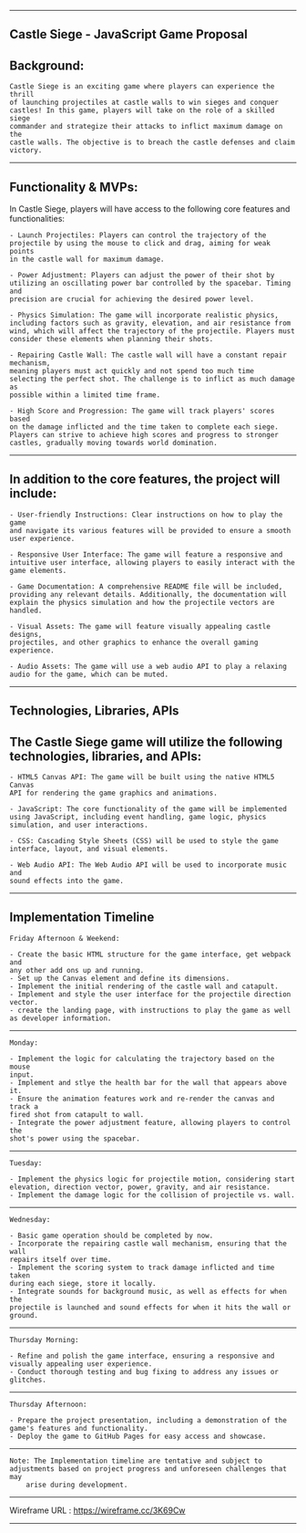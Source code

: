 ------------------------------------------------------------------------------
Castle Siege - JavaScript Game Proposal
------------------------------------------------------------------------------
Background:
------------------------------------------------------------------------------
    
    Castle Siege is an exciting game where players can experience the thrill
    of launching projectiles at castle walls to win sieges and conquer 
    castles! In this game, players will take on the role of a skilled siege
    commander and strategize their attacks to inflict maximum damage on the 
    castle walls. The objective is to breach the castle defenses and claim 
    victory.

------------------------------------------------------------------------------
Functionality & MVPs:
------------------------------------------------------------------------------
In Castle Siege, players will have access to the following core features and functionalities:

    - Launch Projectiles: Players can control the trajectory of the 
    projectile by using the mouse to click and drag, aiming for weak points 
    in the castle wall for maximum damage.

    - Power Adjustment: Players can adjust the power of their shot by 
    utilizing an oscillating power bar controlled by the spacebar. Timing and
    precision are crucial for achieving the desired power level.

    - Physics Simulation: The game will incorporate realistic physics, 
    including factors such as gravity, elevation, and air resistance from 
    wind, which will affect the trajectory of the projectile. Players must 
    consider these elements when planning their shots.

    - Repairing Castle Wall: The castle wall will have a constant repair mechanism, 
    meaning players must act quickly and not spend too much time 
    selecting the perfect shot. The challenge is to inflict as much damage as 
    possible within a limited time frame.

    - High Score and Progression: The game will track players' scores based 
    on the damage inflicted and the time taken to complete each siege. 
    Players can strive to achieve high scores and progress to stronger 
    castles, gradually moving towards world domination.

------------------------------------------------------------------------------
In addition to the core features, the project will include:
------------------------------------------------------------------------------
    
    - User-friendly Instructions: Clear instructions on how to play the game 
    and navigate its various features will be provided to ensure a smooth 
    user experience.

    - Responsive User Interface: The game will feature a responsive and 
    intuitive user interface, allowing players to easily interact with the 
    game elements.

    - Game Documentation: A comprehensive README file will be included, 
    providing any relevant details. Additionally, the documentation will 
    explain the physics simulation and how the projectile vectors are handled.

    - Visual Assets: The game will feature visually appealing castle designs, 
    projectiles, and other graphics to enhance the overall gaming experience.

    - Audio Assets: The game will use a web audio API to play a relaxing 
    audio for the game, which can be muted.

------------------------------------------------------------------------------
Technologies, Libraries, APIs
------------------------------------------------------------------------------
The Castle Siege game will utilize the following technologies, libraries, and APIs:
------------------------------------------------------------------------------
    
    - HTML5 Canvas API: The game will be built using the native HTML5 Canvas 
    API for rendering the game graphics and animations.

    - JavaScript: The core functionality of the game will be implemented 
    using JavaScript, including event handling, game logic, physics 
    simulation, and user interactions.

    - CSS: Cascading Style Sheets (CSS) will be used to style the game 
    interface, layout, and visual elements.

    - Web Audio API: The Web Audio API will be used to incorporate music and 
    sound effects into the game. 

------------------------------------------------------------------------------
Implementation Timeline
------------------------------------------------------------------------------
    Friday Afternoon & Weekend:

    - Create the basic HTML structure for the game interface, get webpack and 
    any other add ons up and running.
    - Set up the Canvas element and define its dimensions.
    - Implement the initial rendering of the castle wall and catapult.
    - Implement and style the user interface for the projectile direction vector.
    - create the landing page, with instructions to play the game as well as developer information. 

------------------------------------------------------------------------------
    Monday:

    - Implement the logic for calculating the trajectory based on the mouse 
    input.
    - Implement and stlye the health bar for the wall that appears above it.
    - Ensure the animation features work and re-render the canvas and track a 
    fired shot from catapult to wall. 
    - Integrate the power adjustment feature, allowing players to control the 
    shot's power using the spacebar.

------------------------------------------------------------------------------
    Tuesday:

    - Implement the physics logic for projectile motion, considering start 
    elevation, direction vector, power, gravity, and air resistance. 
    - Implement the damage logic for the collision of projectile vs. wall. 

------------------------------------------------------------------------------
    Wednesday:

    - Basic game operation should be completed by now. 
    - Incorporate the repairing castle wall mechanism, ensuring that the wall 
    repairs itself over time.
    - Implement the scoring system to track damage inflicted and time taken 
    during each siege, store it locally. 
    - Integrate sounds for background music, as well as effects for when the 
    projectile is launched and sound effects for when it hits the wall or 
    ground. 


------------------------------------------------------------------------------
    Thursday Morning:

    - Refine and polish the game interface, ensuring a responsive and 
    visually appealing user experience.
    - Conduct thorough testing and bug fixing to address any issues or glitches.

------------------------------------------------------------------------------
    Thursday Afternoon:

    - Prepare the project presentation, including a demonstration of the 
    game's features and functionality.
    - Deploy the game to GitHub Pages for easy access and showcase.

------------------------------------------------------------------------------

    Note: The Implementation timeline are tentative and subject to 
    adjustments based on project progress and unforeseen challenges that may 
        arise during development.
------------------------------------------------------------------------------

Wireframe URL : https://wireframe.cc/3K69Cw

------------------------------------------------------------------------------